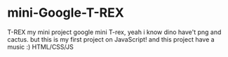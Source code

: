 # mini-Google-T-REX

T-REX
my mini project google mini T-rex, yeah i know dino have't png and cactus.
but this is my first project on JavaScript! and this project have a music :)
HTML/CSS/JS
